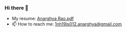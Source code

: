 ### Hi there 👋
- My resume: [Anarghya Rao.pdf](https://github.com/Anarghya-Rao/Anarghya-Rao/files/10304005/Anarghya.Rao.pdf)
- 📫 How to reach me: 1nh19is012.anarghya@gmail.com

